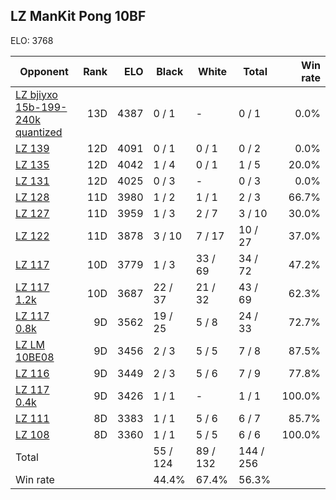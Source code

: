 ## LZ ManKit Pong 10BF ##

ELO: 3768

Opponent | Rank | ELO | Black | White | Total | Win rate
---------|-----:|----:|-------|-------|-------|-------:
[LZ bjiyxo 15b-199-240k quantized](LZ%20bjiyxo%2015b-199-240k%20quantized.md) | 13D | 4387 | 0 / 1 | - | 0 / 1 | 0.0%
[LZ 139](LZ%20139.md) | 12D | 4091 | 0 / 1 | 0 / 1 | 0 / 2 | 0.0%
[LZ 135](LZ%20135.md) | 12D | 4042 | 1 / 4 | 0 / 1 | 1 / 5 | 20.0%
[LZ 131](LZ%20131.md) | 12D | 4025 | 0 / 3 | - | 0 / 3 | 0.0%
[LZ 128](LZ%20128.md) | 11D | 3980 | 1 / 2 | 1 / 1 | 2 / 3 | 66.7%
[LZ 127](LZ%20127.md) | 11D | 3959 | 1 / 3 | 2 / 7 | 3 / 10 | 30.0%
[LZ 122](LZ%20122.md) | 11D | 3878 | 3 / 10 | 7 / 17 | 10 / 27 | 37.0%
[LZ 117](LZ%20117.md) | 10D | 3779 | 1 / 3 | 33 / 69 | 34 / 72 | 47.2%
[LZ 117 1.2k](LZ%20117%201.2k.md) | 10D | 3687 | 22 / 37 | 21 / 32 | 43 / 69 | 62.3%
[LZ 117 0.8k](LZ%20117%200.8k.md) | 9D | 3562 | 19 / 25 | 5 / 8 | 24 / 33 | 72.7%
[LZ LM 10BE08](LZ%20LM%2010BE08.md) | 9D | 3456 | 2 / 3 | 5 / 5 | 7 / 8 | 87.5%
[LZ 116](LZ%20116.md) | 9D | 3449 | 2 / 3 | 5 / 6 | 7 / 9 | 77.8%
[LZ 117 0.4k](LZ%20117%200.4k.md) | 9D | 3426 | 1 / 1 | - | 1 / 1 | 100.0%
[LZ 111](LZ%20111.md) | 8D | 3383 | 1 / 1 | 5 / 6 | 6 / 7 | 85.7%
[LZ 108](LZ%20108.md) | 8D | 3360 | 1 / 1 | 5 / 5 | 6 / 6 | 100.0%
Total | | | 55 / 124 | 89 / 132 | 144 / 256 | 
Win rate| | | 44.4% | 67.4% | 56.3% | 
